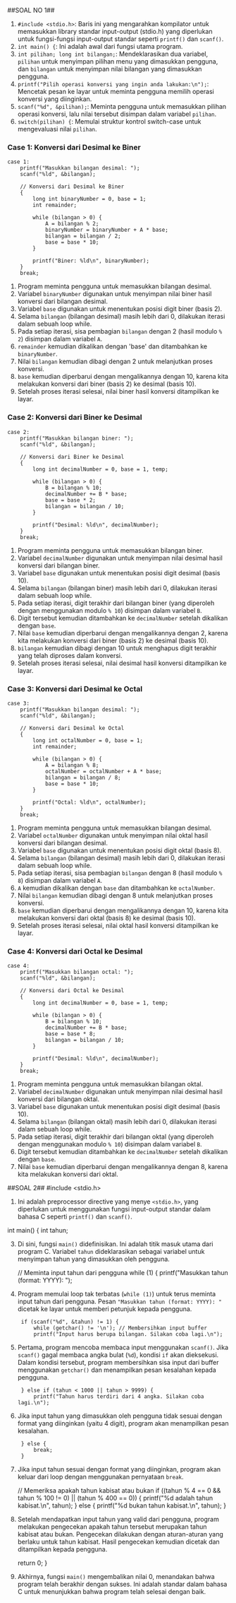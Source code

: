 ##SOAL NO 1##

1. ```#include <stdio.h>```: Baris ini yang mengarahkan kompilator untuk memasukkan library standar input-output (stdio.h) yang diperlukan untuk fungsi-fungsi input-output standar seperti `printf()` dan `scanf()`.
2. `int main() {`: Ini adalah awal dari fungsi utama program.
3. `int pilihan; long int bilangan;`: Mendeklarasikan dua variabel, `pilihan` untuk menyimpan pilihan menu yang dimasukkan pengguna, dan `bilangan` untuk menyimpan nilai bilangan yang dimasukkan pengguna.
4. ```printf("Pilih operasi konversi yang ingin anda lakukan:\n");```: Mencetak pesan ke layar untuk meminta pengguna memilih operasi konversi yang diinginkan.
5. ```scanf("%d", &pilihan);```: Meminta pengguna untuk memasukkan pilihan operasi konversi, lalu nilai tersebut disimpan dalam variabel `pilihan`.
6. `switch(pilihan) {`: Memulai struktur kontrol switch-case untuk mengevaluasi nilai `pilihan`.
   
### Case 1: Konversi dari Desimal ke Biner
```
case 1:
    printf("Masukkan bilangan desimal: ");
    scanf("%ld", &bilangan);

    // Konversi dari Desimal ke Biner
    {
        long int binaryNumber = 0, base = 1;
        int remainder;

        while (bilangan > 0) {
            A = bilangan % 2;
            binaryNumber = binaryNumber + A * base;
            bilangan = bilangan / 2;
            base = base * 10;
        }

        printf("Biner: %ld\n", binaryNumber);
    }
    break;
```
1. Program meminta pengguna untuk memasukkan bilangan desimal.
2. Variabel `binaryNumber` digunakan untuk menyimpan nilai biner hasil konversi dari bilangan desimal.
3. Variabel `base` digunakan untuk menentukan posisi digit biner (basis 2).
4. Selama `bilangan` (bilangan desimal) masih lebih dari 0, dilakukan iterasi dalam sebuah loop while.
5. Pada setiap iterasi, sisa pembagian `bilangan` dengan 2 (hasil modulo `% 2`) disimpan dalam variabel `A`.
6. `remainder` kemudian dikalikan dengan 'base' dan ditambahkan ke `binaryNumber`.
7. Nilai `bilangan` kemudian dibagi dengan 2 untuk melanjutkan proses konversi.
8. `base` kemudian diperbarui dengan mengalikannya dengan 10, karena kita melakukan konversi dari biner (basis 2) ke desimal (basis 10).
9. Setelah proses iterasi selesai, nilai biner hasil konversi ditampilkan ke layar.

### Case 2: Konversi dari Biner ke Desimal
```
case 2:
    printf("Masukkan bilangan biner: ");
    scanf("%ld", &bilangan);

    // Konversi dari Biner ke Desimal
    {
        long int decimalNumber = 0, base = 1, temp;

        while (bilangan > 0) {
            B = bilangan % 10;
            decimalNumber += B * base;
            base = base * 2;
            bilangan = bilangan / 10;
        }

        printf("Desimal: %ld\n", decimalNumber);
    }
    break;
```
1. Program meminta pengguna untuk memasukkan bilangan biner.
2. Variabel `decimalNumber` digunakan untuk menyimpan nilai desimal hasil konversi dari bilangan biner.
3. Variabel `base` digunakan untuk menentukan posisi digit desimal (basis 10).
4. Selama `bilangan` (bilangan biner) masih lebih dari 0, dilakukan iterasi dalam sebuah loop while.
5. Pada setiap iterasi, digit terakhir dari bilangan biner (yang diperoleh dengan menggunakan modulo `% 10`) disimpan dalam variabel `B`.
6. Digit tersebut kemudian ditambahkan ke `decimalNumber` setelah dikalikan dengan `base`.
7. Nilai `base` kemudian diperbarui dengan mengalikannya dengan 2, karena kita melakukan konversi dari biner (basis 2) ke desimal (basis 10).
8. `bilangan` kemudian dibagi dengan 10 untuk menghapus digit terakhir yang telah diproses dalam konversi.
9. Setelah proses iterasi selesai, nilai desimal hasil konversi ditampilkan ke layar.

### Case 3: Konversi dari Desimal ke Octal
```
case 3:
    printf("Masukkan bilangan desimal: ");
    scanf("%ld", &bilangan);

    // Konversi dari Desimal ke Octal
    {
        long int octalNumber = 0, base = 1;
        int remainder;

        while (bilangan > 0) {
            A = bilangan % 8;
            octalNumber = octalNumber + A * base;
            bilangan = bilangan / 8;
            base = base * 10;
        }

        printf("Octal: %ld\n", octalNumber);
    }
    break;

```
1. Program meminta pengguna untuk memasukkan bilangan desimal.
2. Variabel `octalNumber` digunakan untuk menyimpan nilai oktal hasil konversi dari bilangan desimal.
3. Variabel `base` digunakan untuk menentukan posisi digit oktal (basis 8).
4. Selama `bilangan` (bilangan desimal) masih lebih dari 0, dilakukan iterasi dalam sebuah loop while.
5. Pada setiap iterasi, sisa pembagian `bilangan` dengan 8 (hasil modulo `% 8`) disimpan dalam variabel `A`.
6. `A` kemudian dikalikan dengan `base` dan ditambahkan ke `octalNumber`.
7. Nilai `bilangan` kemudian dibagi dengan 8 untuk melanjutkan proses konversi.
8. `base` kemudian diperbarui dengan mengalikannya dengan 10, karena kita melakukan konversi dari oktal (basis 8) ke desimal (basis 10).
9. Setelah proses iterasi selesai, nilai oktal hasil konversi ditampilkan ke layar.

### Case 4: Konversi dari Octal ke Desimal
```
case 4:
    printf("Masukkan bilangan octal: ");
    scanf("%ld", &bilangan);

    // Konversi dari Octal ke Desimal
    {
        long int decimalNumber = 0, base = 1, temp;

        while (bilangan > 0) {
            B = bilangan % 10;
            decimalNumber += B * base;
            base = base * 8;
            bilangan = bilangan / 10;
        }

        printf("Desimal: %ld\n", decimalNumber);
    }
    break;
```
1. Program meminta pengguna untuk memasukkan bilangan oktal.
2. Variabel `decimalNumber` digunakan untuk menyimpan nilai desimal hasil konversi dari bilangan oktal.
3. Variabel `base` digunakan untuk menentukan posisi digit desimal (basis 10).
4. Selama `bilangan` (bilangan oktal) masih lebih dari 0, dilakukan iterasi dalam sebuah loop while.
5. Pada setiap iterasi, digit terakhir dari bilangan oktal (yang diperoleh dengan menggunakan modulo `% 10`) disimpan dalam variabel `B`.
6. Digit tersebut kemudian ditambahkan ke `decimalNumber` setelah dikalikan dengan `base`.
7. Nilai `base` kemudian diperbarui dengan mengalikannya dengan 8, karena kita melakukan konversi dari oktal.

##SOAL 2##
  #include <stdio.h>
  
1. Ini adalah preprocessor directive yang menye `<stdio.h>`, yang diperlukan untuk menggunakan fungsi input-output standar dalam bahasa C seperti `printf()` dan `scanf()`.
   
  int main() {
    int tahun;

3. Di sini, fungsi `main()` didefinisikan. Ini adalah titik masuk utama dari program C. Variabel `tahun` dideklarasikan sebagai variabel untuk menyimpan tahun yang dimasukkan oleh pengguna.

    // Meminta input tahun dari pengguna
    while (1) {
        printf("Masukkan tahun (format: YYYY): ");

4. Program memulai loop tak terbatas (`while (1)`) untuk terus meminta input tahun dari pengguna. Pesan `"Masukkan tahun (format: YYYY): "` dicetak ke layar untuk memberi petunjuk kepada pengguna.

        if (scanf("%d", &tahun) != 1) {
            while (getchar() != '\n'); // Membersihkan input buffer
            printf("Input harus berupa bilangan. Silakan coba lagi.\n");

5. Pertama, program mencoba membaca input menggunakan `scanf()`. Jika `scanf()` gagal membaca angka bulat (`%d`), kondisi `if` akan dieksekusi. Dalam kondisi tersebut, program membersihkan sisa input dari buffer menggunakan `getchar()` dan menampilkan pesan kesalahan kepada pengguna.

        } else if (tahun < 1000 || tahun > 9999) {
            printf("Tahun harus terdiri dari 4 angka. Silakan coba lagi.\n");

6. Jika input tahun yang dimasukkan oleh pengguna tidak sesuai dengan format yang diinginkan (yaitu 4 digit), program akan menampilkan pesan kesalahan.

        } else {
            break;
        }

7. Jika input tahun sesuai dengan format yang diinginkan, program akan keluar dari loop dengan menggunakan pernyataan `break`.

    // Memeriksa apakah tahun kabisat atau bukan
    if ((tahun % 4 == 0 && tahun % 100 != 0) || (tahun % 400 == 0)) {
        printf("%d adalah tahun kabisat.\n", tahun);
    } else {
        printf("%d bukan tahun kabisat.\n", tahun);
    }

8. Setelah mendapatkan input tahun yang valid dari pengguna, program melakukan pengecekan apakah tahun tersebut merupakan tahun kabisat atau bukan. Pengecekan dilakukan dengan aturan-aturan yang berlaku untuk tahun kabisat. Hasil pengecekan kemudian dicetak dan ditampilkan kepada pengguna.

    return 0;
}

5. Akhirnya, fungsi `main()` mengembalikan nilai 0, menandakan bahwa program telah berakhir dengan sukses. Ini adalah standar dalam bahasa C untuk menunjukkan bahwa program telah selesai dengan baik.
   
